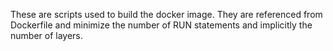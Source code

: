 These are scripts used to build the docker image. They are referenced from Dockerfile and minimize
the number of RUN statements and implicitly the number of layers.
